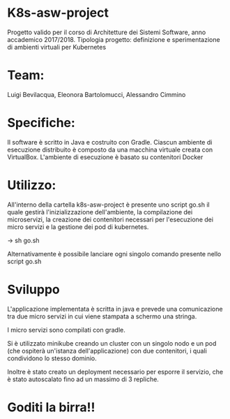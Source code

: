 # K8s-asw-project

Progetto valido per il corso di Architetture dei Sistemi Software, anno accademico 2017/2018.
Tipologia progetto: definizione e sperimentazione di ambienti virtuali per Kubernetes

# Team: 

Luigi Bevilacqua, Eleonora Bartolomucci, Alessandro Cimmino

# Specifiche:
Il software è scritto in Java e costruito con Gradle.
Ciascun ambiente di esecuzione distribuito è composto da una macchina virtuale creata con VirtualBox.
L'ambiente di esecuzione è basato su contenitori Docker

# Utilizzo:

All'interno della cartella k8s-asw-project è presente uno script go.sh il quale gestirà l'inizializzazione dell'ambiente, la compilazione dei microservizi, la creazione dei contenitori necessari per l'esecuzione dei micro servizi e la gestione dei pod di kubernetes. 

-> sh go.sh

Alternativamente è possibile lanciare ogni singolo comando presente nello script go.sh

# Sviluppo

L'applicazione implementata è scritta in java e prevede una comunicazione tra due micro servizi in cui viene stampata a schermo una stringa.

I micro servizi sono compilati con gradle.

Si è utilizzato minikube creando un cluster con un singolo nodo e un pod (che ospiterà un'istanza dell'applicazione) con due contenitori, i quali condividono lo stesso dominio.  

Inoltre è stato creato un deployment necessario per esporre il servizio, che è stato autoscalato fino ad un massimo di 3 repliche.

# Goditi la birra!!

